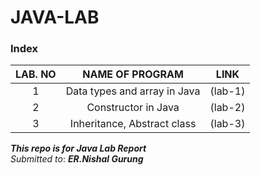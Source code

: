 # JAVA-LAB

### Index

LAB. NO | NAME OF PROGRAM | LINK
:------:|:----------------------------:|:-----:
1 | Data types and array in Java | (lab-1)
2 | Constructor in Java | (lab-2)
3 | Inheritance, Abstract class |  (lab-3)


***This repo is for Java Lab Report***\
*Submitted to*: ***ER.Nishal Gurung***
